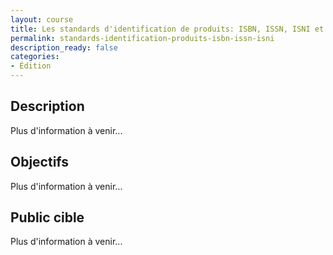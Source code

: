 ```yaml
---
layout: course
title: Les standards d'identification de produits: ISBN, ISSN, ISNI et les autres. et plus...
permalink: standards-identification-produits-isbn-issn-isni
description_ready: false
categories:
- Édition
---
```

## Description
Plus d'information à venir...

## Objectifs
Plus d'information à venir...

## Public cible
Plus d'information à venir...

